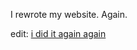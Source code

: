 I rewrote my website. Again.

edit: [i did it again again](https://github.com/lucypoulton/yet-another-website)
